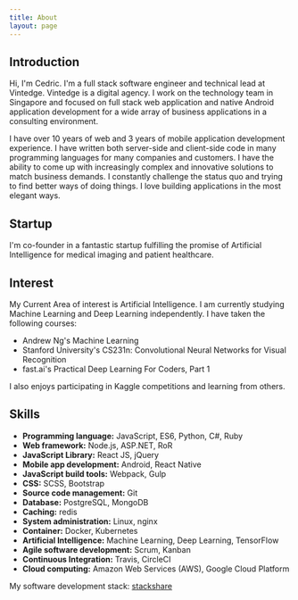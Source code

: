 ```yaml
---
title: About
layout: page
---
```


<h2>Introduction</h2>

<p>Hi, I'm Cedric. I'm a full stack software engineer and technical lead at Vintedge. Vintedge is a digital agency. I work on the technology team in Singapore and focused on full stack web application and native Android application development for a wide array of business applications in a consulting environment.</p>

<p>I have over 10 years of web and 3 years of mobile application development experience. I have written both server-side and client-side code in many programming languages for many companies and customers. I have the ability to come up with increasingly complex and innovative solutions to match business demands. I constantly challenge the status quo and trying to find better ways of doing things. I love building applications in the most elegant ways.</p>

<h2>Startup</h2>

<p>I'm co-founder in a fantastic startup fulfilling the promise of Artificial Intelligence for medical imaging and patient healthcare.</p>

<h2>Interest</h2>

<p>My Current Area of interest is Artificial Intelligence. I am currently studying Machine Learning and Deep Learning independently. I have taken the following courses:</p>

<ul class="course-list">
	<li>Andrew Ng's Machine Learning</li>
	<li>Stanford University's CS231n: Convolutional Neural Networks for Visual Recognition</li>
	<li>fast.ai's Practical Deep Learning For Coders, Part 1</li> 
</ul>

<p>I also enjoys participating in Kaggle competitions and learning from others.</p>

<h2>Skills</h2>

<ul class="skill-list">
	<li><strong>Programming language:</strong> JavaScript, ES6, Python, C#, Ruby</li>
	<li><strong>Web framework:</strong> Node.js, ASP.NET, RoR</li>
	<li><strong>JavaScript Library:</strong> React JS, jQuery</li>
	<li><strong>Mobile app development:</strong> Android, React Native</li>
	<li><strong>JavaScript build tools:</strong> Webpack, Gulp</li>
	<li><strong>CSS:</strong> SCSS, Bootstrap</li>
	<li><strong>Source code management:</strong> Git</li>
	<li><strong>Database:</strong> PostgreSQL, MongoDB</li>
	<li><strong>Caching:</strong> redis</li>
	<li><strong>System administration:</strong> Linux, nginx</li>
	<li><strong>Container:</strong> Docker, Kubernetes</li>
	<li><strong>Artificial Intelligence:</strong> Machine Learning, Deep Learning, TensorFlow</li>
	<li><strong>Agile software development:</strong> Scrum, Kanban</li>
	<li><strong>Continuous Integration:</strong> Travis, CircleCI</li>
	<li><strong>Cloud computing:</strong> Amazon Web Services (AWS), Google Cloud Platform</li>
</ul>

<p>My software development stack: <a href="https://stackshare.io/cedrickchee">stackshare</a></p>

<!--<h2>Projects</h2>

<ul>
	<li><a href="https://github.com/">Lorem Lorem</a></li>
	<li><a href="https://github.com/">Ipsum Dolor</a></li>
	<li><a href="https://github.com/">Dolor Lorem</a></li>
</ul>-->
